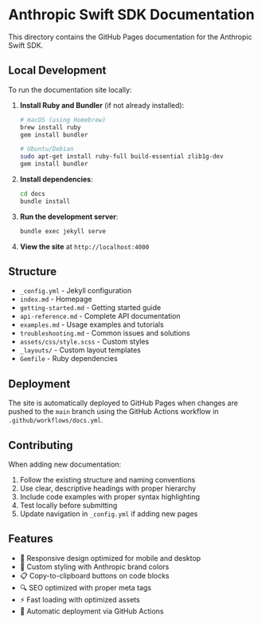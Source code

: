 # Anthropic Swift SDK Documentation

This directory contains the GitHub Pages documentation for the Anthropic Swift SDK.

## Local Development

To run the documentation site locally:

1. **Install Ruby and Bundler** (if not already installed):
   ```bash
   # macOS (using Homebrew)
   brew install ruby
   gem install bundler
   
   # Ubuntu/Debian
   sudo apt-get install ruby-full build-essential zlib1g-dev
   gem install bundler
   ```

2. **Install dependencies**:
   ```bash
   cd docs
   bundle install
   ```

3. **Run the development server**:
   ```bash
   bundle exec jekyll serve
   ```

4. **View the site** at `http://localhost:4000`

## Structure

- `_config.yml` - Jekyll configuration
- `index.md` - Homepage
- `getting-started.md` - Getting started guide
- `api-reference.md` - Complete API documentation
- `examples.md` - Usage examples and tutorials
- `troubleshooting.md` - Common issues and solutions
- `assets/css/style.scss` - Custom styles
- `_layouts/` - Custom layout templates
- `Gemfile` - Ruby dependencies

## Deployment

The site is automatically deployed to GitHub Pages when changes are pushed to the `main` branch using the GitHub Actions workflow in `.github/workflows/docs.yml`.

## Contributing

When adding new documentation:

1. Follow the existing structure and naming conventions
2. Use clear, descriptive headings with proper hierarchy
3. Include code examples with proper syntax highlighting
4. Test locally before submitting
5. Update navigation in `_config.yml` if adding new pages

## Features

- 📱 Responsive design optimized for mobile and desktop
- 🎨 Custom styling with Anthropic brand colors
- 📋 Copy-to-clipboard buttons on code blocks
- 🔍 SEO optimized with proper meta tags
- ⚡ Fast loading with optimized assets
- 🚀 Automatic deployment via GitHub Actions